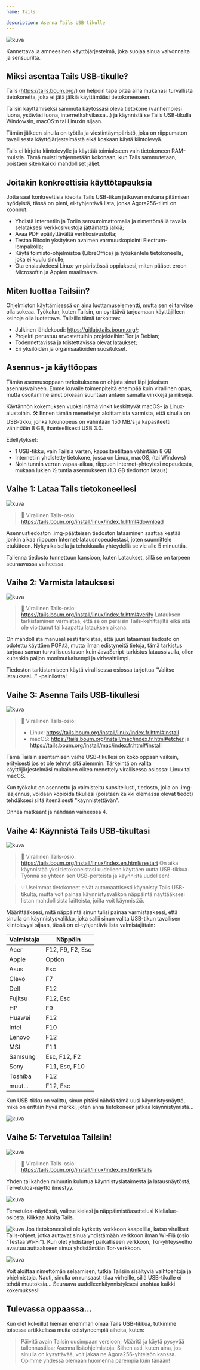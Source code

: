 ```yaml
---
name: Tails

description: Asenna Tails USB-tikulle
---
```


![kuva](assets/cover.webp)

Kannettava ja amneesinen käyttöjärjestelmä, joka suojaa sinua valvonnalta ja sensuurilta.

## Miksi asentaa Tails USB-tikulle?

Tails (https://tails.boum.org/) on helpoin tapa pitää aina mukanasi turvallista tietokonetta, joka ei jätä jälkiä käyttämääsi tietokoneeseen.

Tailsin käyttämiseksi sammuta käytössäsi oleva tietokone (vanhempiesi luona, ystäväsi luona, internetkahvilassa...) ja käynnistä se Tails USB-tikulla Windowsin, macOS:n tai Linuxin sijaan.

Tämän jälkeen sinulla on työtila ja viestintäympäristö, joka on riippumaton tavallisesta käyttöjärjestelmästä eikä koskaan käytä kiintolevyä.

Tails ei kirjoita kiintolevylle ja käyttää toimiakseen vain tietokoneen RAM-muistia. Tämä muisti tyhjennetään kokonaan, kun Tails sammutetaan, poistaen siten kaikki mahdolliset jäljet.

## Joitakin konkreettisia käyttötapauksia

Jotta saat konkreettisia ideoita Tails USB-tikun jatkuvan mukana pitämisen hyödyistä, tässä on pieni, ei-tyhjentävä lista, jonka Agora256-tiimi on koonnut:

- Yhdistä Internetiin ja Toriin sensuroimattomalla ja nimettömällä tavalla selataksesi verkkosivustoja jättämättä jälkiä;
- Avaa PDF epäilyttävältä verkkosivustolta;
- Testaa Bitcoin yksityisen avaimen varmuuskopiointi Electrum-lompakolla;
- Käytä toimisto-ohjelmistoa (LibreOffice) ja työskentele tietokoneella, joka ei kuulu sinulle;
- Ota ensiaskeleesi Linux-ympäristössä oppiaksesi, miten pääset eroon Microsoftin ja Applen maailmasta.

## Miten luottaa Tailsiin?

Ohjelmiston käyttämisessä on aina luottamuselementti, mutta sen ei tarvitse olla sokeaa. Työkalun, kuten Tailsin, on pyrittävä tarjoamaan käyttäjilleen keinoja olla luotettava. Tailsille tämä tarkoittaa:

- Julkinen lähdekoodi: https://gitlab.tails.boum.org/;
- Projekti perustuu arvostettuihin projekteihin: Tor ja Debian;
- Todennettavissa ja toistettavissa olevat lataukset;
- Eri yksilöiden ja organisaatioiden suositukset.

## Asennus- ja käyttöopas

Tämän asennusoppaan tarkoituksena on ohjata sinut läpi jokaisen asennusvaiheen. Emme kuvaile toimenpiteitä enempää kuin virallinen opas, mutta osoitamme sinut oikeaan suuntaan antaen samalla vinkkejä ja niksejä.

Käytännön kokemuksen vuoksi nämä vinkit keskittyvät macOS- ja Linux-alustoihin.
🛠️
Ennen tämän menettelyn aloittamista varmista, että sinulla on USB-tikku, jonka lukunopeus on vähintään 150 MB/s ja kapasiteetti vähintään 8 GB, ihanteellisesti USB 3.0.

Edellytykset:

- 1 USB-tikku, vain Tailsia varten, kapasiteetiltaan vähintään 8 GB
- Internetiin yhdistetty tietokone, jossa on Linux, macOS, (tai Windows)
- Noin tunnin verran vapaa-aikaa, riippuen Internet-yhteytesi nopeudesta, mukaan lukien ½ tuntia asennukseen (1.3 GB tiedoston lataus)

## Vaihe 1: Lataa Tails tietokoneellesi

![kuva](assets/1.webp)

> 🔗 Virallinen Tails-osio: https://tails.boum.org/install/linux/index.fr.html#download

Asennustiedoston .img-päätteisen tiedoston lataaminen saattaa kestää jonkin aikaa riippuen Internet-latausnopeudestasi, joten suunnittele etukäteen. Nykyaikaisella ja tehokkaalla yhteydellä se vie alle 5 minuuttia.

Tallenna tiedosto tunnettuun kansioon, kuten Lataukset, sillä se on tarpeen seuraavassa vaiheessa.

## Vaihe 2: Varmista latauksesi

![kuva](assets/2.webp)
> 🔗 Virallinen Tails-osio: https://tails.boum.org/install/linux/index.fr.html#verify
Latauksen tarkistaminen varmistaa, että se on peräisin Tails-kehittäjiltä eikä sitä ole vioittunut tai kaapattu latauksen aikana.

On mahdollista manuaalisesti tarkistaa, että juuri lataamasi tiedosto on odotettu käyttäen PGP:tä, mutta ilman edistyneitä tietoja, tämä tarkistus tarjoaa saman turvallisuustason kuin JavaScript-tarkistus lataussivulla, ollen kuitenkin paljon monimutkaisempi ja virhealttiimpi.

Tiedoston tarkistamiseen käytä virallisessa osiossa tarjottua "Valitse latauksesi..." -painiketta!

## Vaihe 3: Asenna Tails USB-tikullesi

![kuva](assets/3.webp)

> 🔗 Virallinen Tails-osio:
>
> - Linux: https://tails.boum.org/install/linux/index.fr.html#install
> - macOS: https://tails.boum.org/install/mac/index.fr.html#etcher ja https://tails.boum.org/install/mac/index.fr.html#install

Tämä Tailsin asentamisen vaihe USB-tikullesi on koko oppaan vaikein, erityisesti jos et ole tehnyt sitä aiemmin. Tärkeintä on valita käyttöjärjestelmäsi mukainen oikea menettely virallisessa osiossa: Linux tai macOS.

Kun työkalut on asennettu ja valmisteltu suositellusti, tiedosto, jolla on .img-laajennus, voidaan kopioida tikullesi (poistaen kaikki olemassa olevat tiedot) tehdäksesi siitä itsenäisesti "käynnistettävän".

Onnea matkaan! ja nähdään vaiheessa 4.

## Vaihe 4: Käynnistä Tails USB-tikultasi

![kuva](assets/4.webp)

> 🔗 Virallinen Tails-osio: https://tails.boum.org/install/linux/index.en.html#restart
> On aika käynnistää yksi tietokoneistasi uudelleen käyttäen uutta USB-tikkua. Työnnä se yhteen sen USB-porteista ja käynnistä uudelleen!

> 💡 Useimmat tietokoneet eivät automaattisesti käynnisty Tails USB-tikulta, mutta voit painaa käynnistysvalikon näppäintä näyttääksesi listan mahdollisista laitteista, joilta voit käynnistää.

Määrittääksesi, mitä näppäintä sinun tulisi painaa varmistaaksesi, että sinulla on käynnistysvalikko, joka sallii sinun valita USB-tikun tavallisen kiintolevysi sijaan, tässä on ei-tyhjentävä lista valmistajittain:

| Valmistaja | Näppäin          |
| ---------- | ---------------- |
| Acer       | F12, F9, F2, Esc |
| Apple      | Option           |
| Asus       | Esc              |
| Clevo      | F7               |
| Dell       | F12              |
| Fujitsu    | F12, Esc         |
| HP         | F9               |
| Huawei     | F12              |
| Intel      | F10              |
| Lenovo     | F12              |
| MSI        | F11              |
| Samsung    | Esc, F12, F2     |
| Sony       | F11, Esc, F10    |
| Toshiba    | F12              |
| muut...    | F12, Esc         |

Kun USB-tikku on valittu, sinun pitäisi nähdä tämä uusi käynnistysnäyttö, mikä on erittäin hyvä merkki, joten anna tietokoneen jatkaa käynnistymistä...

![kuva](assets/5.webp)

## Vaihe 5: Tervetuloa Tailsiin!

![kuva](assets/6.webp)

> 🔗 Virallinen Tails-osio: https://tails.boum.org/install/linux/index.en.html#tails

Yhden tai kahden minuutin kuluttua käynnistyslataimesta ja latausnäytöstä, Tervetuloa-näyttö ilmestyy.

![kuva](assets/7.webp)

Tervetuloa-näytössä, valitse kielesi ja näppäimistöasettelusi Kielialue-osiosta. Klikkaa Aloita Tails.

![kuva](assets/8.webp)
Jos tietokoneesi ei ole kytketty verkkoon kaapelilla, katso viralliset Tails-ohjeet, jotka auttavat sinua yhdistämään verkkoon ilman Wi-Fiä (osio "Testaa Wi-Fi").
Kun olet yhdistänyt paikalliseen verkkoon, Tor-yhteysvelho avautuu auttaakseen sinua yhdistämään Tor-verkkoon.

![kuva](assets/9.webp)

Voit aloittaa nimettömän selaamisen, tutkia Tailsiin sisältyviä vaihtoehtoja ja ohjelmistoja. Nauti, sinulla on runsaasti tilaa virheille, sillä USB-tikulle ei tehdä muutoksia... Seuraava uudelleenkäynnistyksesi unohtaa kaikki kokemuksesi!

## Tulevassa oppaassa...

Kun olet kokeillut hieman enemmän omaa Tails USB-tikkua, tutkimme toisessa artikkelissa muita edistyneempiä aiheita, kuten:

> Päivitä avain Tailsin uusimpaan versioon; Määritä ja käytä pysyvää tallennustilaa; Asenna lisäohjelmistoja.
> Siihen asti, kuten aina, jos sinulla on kysyttävää, voit jakaa ne Agora256-yhteisön kanssa. Opimme yhdessä olemaan huomenna parempia kuin tänään!